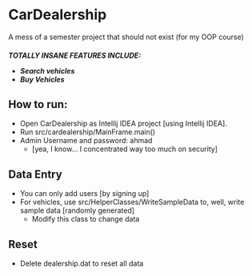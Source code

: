 # CarDealership
 A mess of a semester project that should not exist  (for my OOP course)
 <H5> TOTALLY INSANE FEATURES INCLUDE: 
 <UL>
    <li>Search vehicles</li>
    <li>Buy Vehicles
    </li>
 </UL>


<h2>How to run:</h2>
<ul>
 <li>Open CarDealership as Intellij IDEA project [using Intellij IDEA].</li>
 <li>Run src/cardealership/MainFrame.main()</li>
 <li>Admin Username and password: ahmad 
 <ul>
 <li>
 [yea, I know... I concentrated way too much on security]
 </li>
 </ul>
</ul>

<h2>Data Entry</h2>
<ul>
    <li>You can only add users [by signing up]</li>
    <li>For vehicles, use src/HelperClasses/WriteSampleData to, well, write sample data [randomly generated] 
    <ul>
        <li> Modify this class to change data</li>
    </ul>
    </li>
    
</ul>

<h2> Reset </h2>
<ul>
<li>
        Delete dealership.dat to reset all data
    </li>
</ul>